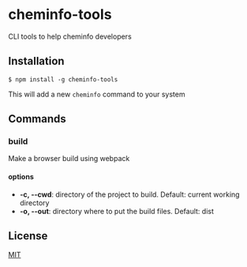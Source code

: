 # cheminfo-tools

CLI tools to help cheminfo developers

## Installation

`$ npm install -g cheminfo-tools`

This will add a new `cheminfo` command to your system

## Commands

### build

Make a browser build using webpack

#### options

* **-c, --cwd**: directory of the project to build. Default: current working directory
* **-o, --out**: directory where to put the build files. Default: dist

## License

  [MIT](./LICENSE)
